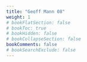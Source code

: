 ```yaml
---
title: "Geoff Mann 08"
weight: 1
# bookFlatSection: false
# bookToc: true
# bookHidden: false
# bookCollapseSection: false
bookComments: false
# bookSearchExclude: false
---
```



